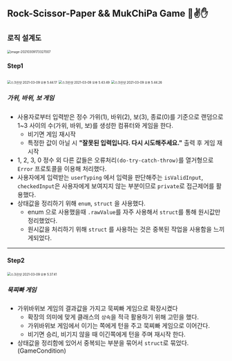 ## Rock-Scissor-Paper && MukChiPa Game 👊✌️✋



### 로직 설계도

<img src="/Users/yjaewoongnaver.com/Library/Application Support/typora-user-images/image-20210309173327007.png" alt="image-20210309173327007" style="zoom:50%;" />



#### Step1 

<img src="/Users/yjaewoongnaver.com/Desktop/스크린샷 2021-03-09 오후 5.44.17.png" alt="스크린샷 2021-03-09 오후 5.44.17" style="zoom:50%;" />

<img src="/Users/yjaewoongnaver.com/Desktop/스크린샷 2021-03-09 오후 5.43.49.png" alt="스크린샷 2021-03-09 오후 5.43.49" style="zoom:50%;" />

<img src="/Users/yjaewoongnaver.com/Desktop/스크린샷 2021-03-09 오후 5.44.26.png" alt="스크린샷 2021-03-09 오후 5.44.26" style="zoom:50%;" />

##### 가위, 바위, 보 게임

- 사용자로부터 입력받은 정수 가위(1), 바위(2), 보(3), 종료(0)를 기준으로 랜덤으로 1~3 사이의 수(가위, 바위, 보)를 생성한 컴퓨터와 게임을 한다.
  - 비기면 게임 재시작
  - 특정한 값이 아닐 시 **"잘못된 입력입니다. 다시 시도해주세요."** 출력 후 게임 재시작
- 1, 2, 3, 0 정수 외 다른 값들은 오류처리`(do-try-catch-throw)`를 열거형으로 `Error` 프로토콜을 이용해 처리했다.
- 사용자에게 입력받는 `userTyping` 에서 입력을 판단해주는 `isValidInput`, `checkedInput`은 사용자에게 보여지지 않는 부분이므로 `private`로 접근제어를 활용했다. 
- 상태값을 정리하기 위해 `enum`, `struct` 을 사용했다.
  - enum 으로 사용했을때 `.rawValue`를 자주 사용해서 `struct`를 통해 원시값만 정리했었다.
  - 원시값을 처리하기 위해 `struct` 를 사용하는 것은 중복된 작업을 사용함을 느끼게되었다. 



---

#### Step2

<img src="/Users/yjaewoongnaver.com/Desktop/스크린샷 2021-03-09 오후 5.37.41.png" alt="스크린샷 2021-03-09 오후 5.37.41" style="zoom:50%;" />

##### 묵찌빠 게임

- 가위바위보 게임의 결과값을 가지고 묵찌빠 게임으로 확장시켰다
  - 확장의 의미에 맞게 클래스의 `상속`을 적극 활용하기 위해 고민을 했다.
  - 가위바위보 게임에서 이기는 쪽에게 턴을 주고 묵찌빠 게임으로 이어간다.
  - 비기면 승리, 비기지 않을 때 이긴쪽에게 턴을 주며 재시작 한다.
- 상태값을 정리함에 있어서 중복되는 부분을 묶어서 `struct`로 묶었다. (GameCondition)